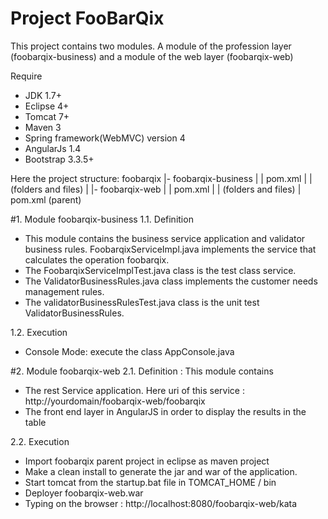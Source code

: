 # Project FooBarQix

This project contains two modules. A module of the profession layer (foobarqix-business) and a module of the web layer (foobarqix-web)

Require  
- JDK 1.7+
- Eclipse 4+
- Tomcat 7+
- Maven 3
- Spring framework(WebMVC) version 4
- AngularJs 1.4
- Bootstrap 3.3.5+


Here the project structure:
foobarqix
    |- foobarqix-business
	|	   | pom.xml
	|	   | (folders and files)
	|
	|- foobarqix-web
	|	   | pom.xml
	|	   | (folders and files)
	| pom.xml (parent)

#1. Module foobarqix-business
1.1. Definition
- This module contains the business service application and validator business rules. FoobarqixServiceImpl.java implements the service that calculates the operation foobarqix.
- The FoobarqixServiceImplTest.java class is the test class service.
- The ValidatorBusinessRules.java class implements the customer needs management rules.
- The validatorBusinessRulesTest.java class is the unit test ValidatorBusinessRules.

1.2. Execution
- Console Mode: execute the class AppConsole.java


#2. Module foobarqix-web
2.1. Definition :
This module contains
- The rest Service application. Here uri of this service : http://yourdomain/foobarqix-web/foobarqix
- The front end layer in AngularJS in order to display the results in the table

2.2. Execution
- Import foobarqix parent project in eclipse as maven project
- Make a clean install to generate the jar and war of the application.
- Start tomcat from the startup.bat file in TOMCAT_HOME / bin
- Deployer foobarqix-web.war
- Typing on the browser : http://localhost:8080/foobarqix-web/kata 